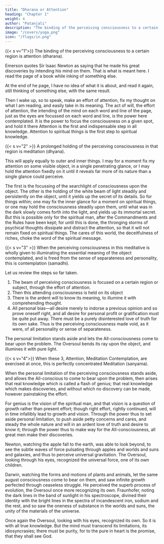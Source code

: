 ```yaml
---
title: "Dharana or Attention"
heading: "Chapter 1"
weight: 4
author: "Patanjali"
description: "The binding of the perceiving consciousness to a certain region is dharana"
image: "/covers/yoga.png"
icon: "/flags/in.png"
---
```



<!-- INTRODUCTION TO BOOK III

The third book of the Sutras is the Book of Spiritual Powers. In considering these spiritual powers, two things must be understood and kept in memory. The first of these is this: These spiritual powers can only be gained when the development described in the first and second books has been measurably attained; when the Commandments have been kept, the Rules faithfully followed, and the experiences which are described have been passed through. For only after this is the spiritual man so far grown, so far disentangled from the psychical bandages and veils which have confined and blinded him, that he can use his proper powers and faculties. For this is the secret of all spiritual powers: they are in no sense an abnormal or supernatural overgrowth upon the material man, but are rather the powers and faculties inherent in the spiritual man, entirely natural to him, and coming naturally into activity, as the spiritual man is disentangled and liberated from psychical bondage, through keeping the Commandments and Rules already set forth.

As the personal man is the limitation and inversion of the spiritual man, all his faculties and powers are inversions of the powers of the spiritual man. In a single phrase, his self seeking is the inversion of the Self-seeking which is the very being of the spiritual man: the ceaseless search after the divine and august Self of all beings. This inversion is corrected by keeping the Commandments and Rules, and gradually, as the inversion is overcome, the spiritual man is extricated, and comes into possession and free exercise of his powers. The spiritual powers, therefore, are the powers of the grown and liberated spiritual man. They can only be developed and used as the spiritual man grows and attains liberation through obedience. This is the first thing to be kept in mind, in all that is said of spiritual powers in the third and fourth books of the Sutras. The second thing to be understood and kept in mind is this:

Just as our modern sages have discerned and taught that all matter is ultimately one and eternal, definitely related throughout the whole wide universe; just as they have discerned and taught that all force is one and eternal, so coordinated throughout the whole universe that whatever affects any atom measurably affects the whole boundless realm of matter and force, to the most distant star or nebula on the dim confines of space; so the ancient sages had discerned and taught that all consciousness is one, immortal, indivisible, infinite; so finely correlated and continuous that whatever is perceived by any consciousness is, whether actually or potentially, within the reach of all consciousness, and therefore within the reach of any consciousness. This has been well expressed by saying that all souls are fundamentally one with the Oversoul; that the Son of God, and all Sons of God, are fundamentally one with the Father. When the consciousness is cleared of psychic bonds and veils, when the spiritual man is able to stand, to see, then this superb law comes into effect: whatever is within the knowledge of any consciousness, and this includes the whole infinite universe, is within his reach, and may, if he wills, be made a part of his consciousness. This he may attain through his fundamental unity with the Oversoul, by raising himself toward the consciousness above him, and drawing on its resources. The Son, if he would work miracles, whether of perception or of action, must come often into the presence of the Father. This is the birthright of the spiritual man; through it he comes into possession of his splendid and immortal powers. Let it be clearly kept in mind that what is here to be related of the spiritual man, and his exalted powers, must in no wise be detached from what has gone before. The being, the very inception, of the spiritual man depends on the purification and moral attainment already detailed, and can in no wise dispense with these or curtail them.

Let no one imagine that the true life, the true powers of the spiritual man, can be attained by any way except the hard way of sacrifice, of trial, of renunciation, of selfless self-conquest and genuine devotion to the weal of all others. Only thus can the golden gates be reached and entered. Only thus can we attain to that pure world wherein the spiritual man lives, and moves, and has his being. Nothing impure, nothing unholy can ever cross that threshold, least of all impure motives or self seeking desires. These must be burnt away before an entrance to that world can be gained.

But where there is light, there is shadow; and the lofty light of the soul casts upon the clouds of the mid-world the shadow of the spiritual man and of his powers; the bastard vesture and the bastard powers of psychism are easily attained; yet, even when attained, they are a delusion, the very essence of unreality.

Therefore ponder well the earlier rules, and lay a firm foundation of courage, sacrifice, selflessness, holiness. -->

{{< s v="1">}} The binding of the perceiving consciousness to a certain region is attention (dharana).

Emerson quotes Sir Isaac Newton as saying that he made his great discoveries by intending his mind on them. That is what is meant here. I read the page of a book while inking of something else. 

At the end of he page, I have no idea of what it is about, and read it again, still thinking of something else, with the same result.

Then I wake up, so to speak, make an effort of attention, fix my thought on what I am reading, and easily take in its meaning. The act of will, the effort of attention, the intending of the mind on each word and line of the page, just as the eyes are focussed on each word and line, is the power here contemplated. It is the power to focus the consciousness on a given spot, and hold it there Attention is the first and indispensable step in all knowledge. Attention to spiritual things is the first step to spiritual knowledge.


{{< s v="2" >}} A prolonged holding of the perceiving consciousness in that region is meditation (dhyana).

This will apply equally to outer and inner things. I may for a moment fix my attention on some visible object, in a single penetrating glance, or I may hold the attention fixedly on it until it reveals far more of its nature than a single glance could perceive. 

The first is the focussing of the searchlight of consciousness upon the object. The other is the holding of the white beam of light steadily and persistently on the object, until it yields up the secret of its details. So for things within; one may fix the inner glance for a moment on spiritual things, or one may hold the consciousness steadily upon them, until what was in the dark slowly comes forth into the light, and yields up its immortal secret. But this is possible only for the spiritual man, after the Commandments and the Rules have been kept; for until this is done, the thronging storms of psychical thoughts dissipate and distract the attention, so that it will not remain fixed on spiritual things. The cares of this world, the deceitfulness of riches, choke the word of the spiritual message.


{{< s v="3" >}} When the perceiving consciousness in this meditative is wholly given to illuminating the essential meaning of the object contemplated, and is freed from the sense of separateness and personality, this is contemplation (samadhi).

Let us review the steps so far taken. 

1. The beam of perceiving consciousness is focused on a certain region or subject, through the effort of attention. 
2. Then this attending consciousness is held on its object
3. There is the ardent will to know its meaning, to illumine it with comprehending thought. 
4. All personal bias—all desire merely to indorse a previous opinion and so prove oneself right, and all desire for personal profit or gratification must be quite put away. There must be a purely disinterested love of truth for its own sake. Thus is the perceiving consciousness made void, as it were, of all personality or sense of separateness. 

The personal limitation stands aside and lets the All-consciousness come to bear upon the problem. The Oversoul bends its ray upon the object, and illumines it with pure light.


{{< s v="4">}} When these 3, Attention, Meditation Contemplation, are exercised at once, this is perfectly concentrated Meditation (sanyama).

When the personal limitation of the perceiving consciousness stands aside, and allows the All-conscious to come to bear upon the problem, then arises that real knowledge which is called a flash of genius; that real knowledge which makes discoveries, and without which no discovery can be made, however painstaking the effort. 

For genius is the vision of the spiritual man, and that vision is a question of growth rather than present effort; though right effort, rightly continued, will in time infallibly lead to growth and vision. Through the power thus to set aside personal limitation, to push aside petty concerns and cares, and steady the whole nature and will in an ardent love of truth and desire to know it; through the power thus to make way for the All-consciousness, all great men make their discoveries. 

Newton, watching the apple fall to the earth, was able to look beyond, to see the subtle waves of force pulsating through apples and worlds and suns and galaxies, and thus to perceive universal gravitation. The Oversoul, looking through his eyes, recognized the universal force, one of its own children. 

Darwin, watching the forms and motions of plants and animals, let the same august consciousness come to bear on them, and saw infinite growth perfected through ceaseless struggle. He perceived the superb process of evolution, the Oversoul once more recognizing its own. Fraunhofer, noting the dark lines in the band of sunlight in his spectroscope, divined their identity with the bright lines in the spectra of incandescent iron, sodium and the rest, and so saw the oneness of substance in the worlds and suns, the unity of the materials of the universe. 

Once again the Oversoul, looking with his eyes, recognized its own. So it is with all true knowledge. But the mind must transcend its limitations, its idiosyncrasies; there must be purity, for to the pure in heart is the promise, that they shall see God.


